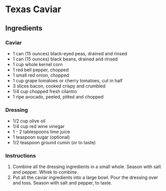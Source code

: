 # Texas Caviar

## Ingredients

### Caviar

- 1 can (15 ounces) black-eyed peas, drained and rinsed
- 1 can (15 ounces) black beans, drained and rinsed
- 1 cup whole kernel corn
- 1 red bell pepper, chopped
- 1 small red onion, chopped
- 1 cup grape tomatoes or cherry tomatoes, cut in half 
- 3 slices bacon, cooked crispy and crumbled
- 1/4 cup chopped fresh cilantro
- 1 ripe avocado, peeled, pitted and chopped

### Dressing

- 1/2 cup olive oil
- 1/4 cup red wine vinegar
- 1 - 2 tablespoons lime juice
- 1 teaspoon sugar (optional)
- 1/2 teaspoon ground cumin (or to taste)

### Instructions

1. Combine all the dressing ingredients in a small whole. Season with salt and pepper. Whisk to combine.
1. Put all the caviar ingredients into a large bowl. Pour the dressing over and toss. Season with salt and pepper, to taste.